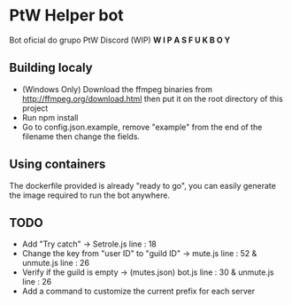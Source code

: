 # PtW Helper bot
Bot oficial do grupo PtW Discord (WIP) **W I P  A S  F U K  B O Y**

## Building localy
* (Windows Only) Download the ffmpeg binaries from http://ffmpeg.org/download.html then put it on the root directory of this project
* Run npm install
* Go to config.json.example, remove "example" from the end of the filename then change the fields.

## Using containers
The dockerfile provided is already "ready to go", you can easily generate the image required to run the bot anywhere.

## TODO
* Add "Try catch" -> Setrole.js line : 18
* Change the key from "user ID" to "guild ID" -> mute.js line : 52 & unmute.js line : 26
* Verify if the guild is empty -> (mutes.json) bot.js line : 30 & unmute.js line : 26
* Add a command to customize the current prefix for each server
